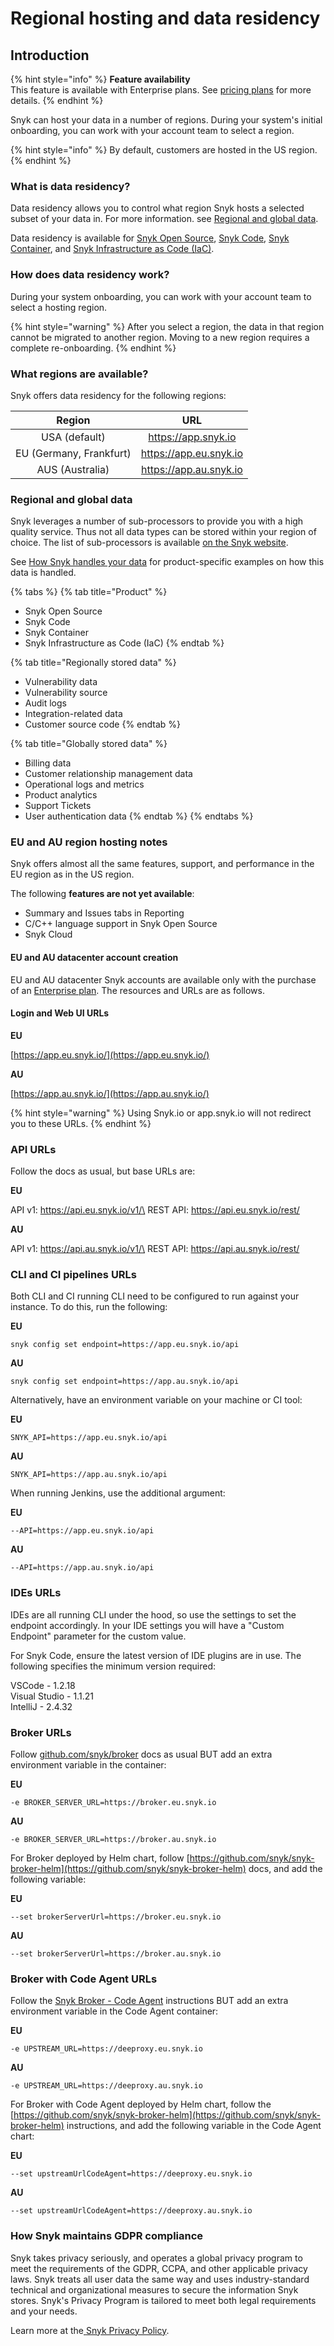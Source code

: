 # Regional hosting and data residency

## Introduction

{% hint style="info" %}
**Feature availability**\
This feature is available with Enterprise plans. See [pricing plans](https://snyk.io/plans/) for more details.
{% endhint %}

Snyk can host your data in a number of regions. During your system's initial onboarding, you can work with your account team to select a region.

{% hint style="info" %}
By default, customers are hosted in the US region.
{% endhint %}

### **What is data residency?**

Data residency allows you to control what region Snyk hosts a selected subset of your data in. For more information. see [Regional and global data](data-residency-at-snyk.md#regional-and-global-data).

Data residency is available for [Snyk Open Source](../scan-application-code/snyk-open-source/), [Snyk Code](../scan-application-code/snyk-code/), [Snyk Container](../scan-containers/), and [Snyk Infrastructure as Code (IaC)](../scan-cloud-deployment/snyk-infrastructure-as-code/).

### **How does data residency work?**

During your system onboarding, you can work with your account team to select a hosting region.

{% hint style="warning" %}
After you select a region, the data in that region cannot be migrated to another region. Moving to a new region requires a complete re-onboarding.
{% endhint %}

### **What regions are available?**

Snyk offers data residency for the following regions:

|          Region         |           URL          |
| :---------------------: | :--------------------: |
|      USA (default)      |   https://app.snyk.io  |
| EU (Germany, Frankfurt) | https://app.eu.snyk.io |
|     AUS (Australia)     | https://app.au.snyk.io |

### Regional and global data

Snyk leverages a number of sub-processors to provide you with a high quality service. Thus not all data types can be stored within your region of choice. The list of sub-processors is available [on the Snyk website](https://snyk.io/policies/sub-processors/).

See [How Snyk handles your data](how-snyk-handles-your-data.md) for product-specific examples on how this data is handled.

{% tabs %}
{% tab title="Product" %}
* Snyk Open Source
* Snyk Code
* Snyk Container
* Snyk Infrastructure as Code (IaC)
{% endtab %}

{% tab title="Regionally stored data" %}
* Vulnerability data
* Vulnerability source
* Audit logs
* Integration-related data
* Customer source code
{% endtab %}

{% tab title="Globally stored data" %}
* Billing data
* Customer relationship management data
* Operational logs and metrics
* Product analytics
* Support Tickets
* User authentication data
{% endtab %}
{% endtabs %}

### EU and AU region hosting notes

Snyk offers almost all the same features, support, and performance in the EU region as in the US region.

The following **features are not yet available**:

* Summary and Issues tabs in Reporting
* C/C++ language support in Snyk Open Source
* Snyk Cloud

#### EU and AU datacenter account creation

EU and AU datacenter Snyk accounts are available only with the purchase of an [Enterprise plan](https://snyk.io/plans/). The resources and URLs are as follows.

#### Login and Web UI URLs

**EU**

[https://app.eu.snyk.io/](https://app.eu.snyk.io/)

**AU**

[https://app.au.snyk.io/](https://app.au.snyk.io/)

{% hint style="warning" %}
Using Snyk.io or app.snyk.io will not redirect you to these URLs.
{% endhint %}

### API URLs

Follow the docs as usual, but base URLs are:

**EU**

API v1: https://api.eu.snyk.io/v1/\
REST API: https://api.eu.snyk.io/rest/

**AU**

API v1: https://api.au.snyk.io/v1/\
REST API: https://api.au.snyk.io/rest/

### CLI and CI pipelines URLs

Both CLI and CI running CLI need to be configured to run against your instance. To do this, run the following:

**EU**

`snyk config set endpoint=https://app.eu.snyk.io/api`

**AU**

`snyk config set endpoint=https://app.au.snyk.io/api`

Alternatively, have an environment variable on your machine or CI tool:

**EU**

`SNYK_API=https://app.eu.snyk.io/api`

**AU**

`SNYK_API=https://app.au.snyk.io/api`

When running Jenkins, use the additional argument:

**EU**

`--API=https://app.eu.snyk.io/api`

**AU**

`--API=https://app.au.snyk.io/api`

### IDEs URLs

IDEs are all running CLI under the hood, so use the settings to set the endpoint accordingly. In your IDE settings you will have a "Custom Endpoint" parameter for the custom value.

For Snyk Code, ensure the latest version of IDE plugins are in use. The following specifies the minimum version required:

VSCode - 1.2.18\
Visual Studio - 1.1.21\
IntelliJ - 2.4.32

### Broker URLs

Follow [github.com/snyk/broker](https://github.com/snyk/broker) docs as usual BUT add an extra environment variable in the container:

**EU**

`-e BROKER_SERVER_URL=https://broker.eu.snyk.io`

**AU**

`-e BROKER_SERVER_URL=https://broker.au.snyk.io`

For Broker deployed by Helm chart, follow [https://github.com/snyk/snyk-broker-helm](https://github.com/snyk/snyk-broker-helm) docs, and add the following variable:&#x20;

**EU**

`--set brokerServerUrl=https://broker.eu.snyk.io`

**AU**

`--set brokerServerUrl=https://broker.au.snyk.io`

### Broker with Code Agent URLs

Follow the [Snyk Broker - Code Agent](https://docs.snyk.io/integrations/snyk-broker/snyk-broker-code-agent) instructions BUT add an extra environment variable in the Code Agent container:

**EU**

`-e UPSTREAM_URL=https://deeproxy.eu.snyk.io`

**AU**

`-e UPSTREAM_URL=https://deeproxy.au.snyk.io`

For Broker with Code Agent deployed by Helm chart, follow the [https://github.com/snyk/snyk-broker-helm](https://github.com/snyk/snyk-broker-helm) instructions, and add the following variable in the Code Agent chart:

**EU**

`--set upstreamUrlCodeAgent=https://deeproxy.eu.snyk.io`

**AU**

`--set upstreamUrlCodeAgent=https://deeproxy.au.snyk.io`

### **How Snyk maintains GDPR compliance**

Snyk takes privacy seriously, and operates a global privacy program to meet the requirements of the GDPR, CCPA, and other applicable privacy laws. Snyk treats all user data the same way and uses industry-standard technical and organizational measures to secure the information Snyk stores. Snyk's Privacy Program is tailored to meet both legal requirements and your needs.

Learn more at the[ ](https://www.atlassian.com/trust/privacy)[Snyk Privacy Policy](https://snyk.io/policies/privacy/).
